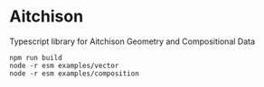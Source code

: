 
# Aitchison 

Typescript library for Aitchison Geometry and Compositional Data

```
npm run build
node -r esm examples/vector
node -r esm examples/composition
```